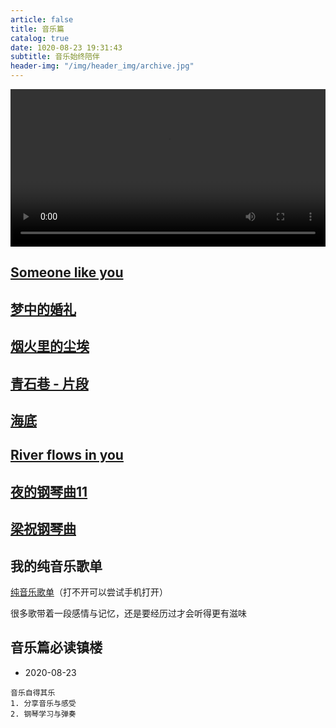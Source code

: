 ```yaml
---
article: false
title: 音乐篇
catalog: true
date: 1020-08-23 19:31:43
subtitle: 音乐始终陪伴
header-img: "/img/header_img/archive.jpg"
---
```


<video src="/img/movie/someonelikeyou.mp4" controls="controls" style="width: 100%; max-height: 500px" id="movie" loop="loop">
您的浏览器不支持 video 标签。
</video>

## [Someone like you](/img/movie/someonelikeyou.mp4)

## [梦中的婚礼](/img/movie/mengzhongdehunli.mp4)

## [烟火里的尘埃](/img/movie/yanhuolidechenai.mp4)

## [青石巷 - 片段](/img/movie/qingshixiang.mp4)

## [海底](/img/movie/haidi.mp4)

## [River flows in you](/img/movie/riverflowsinyou.mp4)

## [夜的钢琴曲11](/img/movie/yedegangqinqu11.mp4)

## [梁祝钢琴曲](/img/movie/liangzhu.mp4)

## 我的纯音乐歌单
[纯音乐歌单](https://t.kugou.com/355mda6xVV2)（打不开可以尝试手机打开）

很多歌带着一段感情与记忆，还是要经历过才会听得更有滋味

## 音乐篇必读镇楼 
- 2020-08-23
```
音乐自得其乐
1. 分享音乐与感受
2. 钢琴学习与弹奏
```

<script type="text/javascript">
    let movie = document.getElementById("movie");
    let lks = document.querySelectorAll(".post-container > h2 > a");
    for(let i = 0; i < lks.length; i++) {
        if(lks[i].className == "" && lks[i].href.endsWith("mp4")) {
            lks[i].onclick = function(e){
                e.preventDefault();
                movie.src=lks[i].href;
                movie.play();
            }
        }
    }
</script>